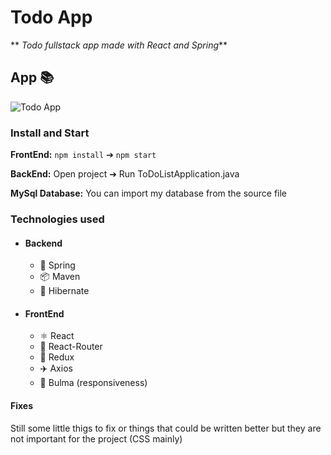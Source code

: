 # Todo App
** _Todo fullstack app made with React and Spring_**

## App 📚
![Todo App](https://i.imgur.com/GJX7Anp.gif)

### Install and Start

**FrontEnd:** `npm install` ➔ `npm start`

**BackEnd:** Open project ➔  Run ToDoListApplication.java

**MySql Database:** You can import my database from the source file

### Technologies used

- #### Backend
    - 🍃  Spring
    - 📦 Maven
    - 🧊 Hibernate

- #### FrontEnd
    - ⚛️ React
    - 📍 React-Router
    - 🏬 Redux
    - ✈️ Axios
    - 🔹 Bulma (responsiveness)

#### Fixes

Still some little thigs to fix or things that could be written better but they are not important for the project (CSS mainly)
